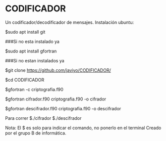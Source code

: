 # CODIFICADOR
Un codificador/decodificador de mensajes. 
Instalación ubuntu:

$sudo apt install git

###Si no esta instalado ya

$sudo apt install gfortran

###Si no estan instalados ya

$git clone https://github.com/javiyo/CODIFICADOR/

$cd CODIFICADOR

$gfortran -c criptografia.f90

$gfortran cifrador.f90 criptografia.f90 -o cifrador

$gfortran descifrador.f90 criptografia.f90 -o descifrador

Para correr
$./cifrador
$./descifrador

Nota: El $ es solo para indicar el comando, no ponerlo en el terminal
Creado por el grupo B de informática.
